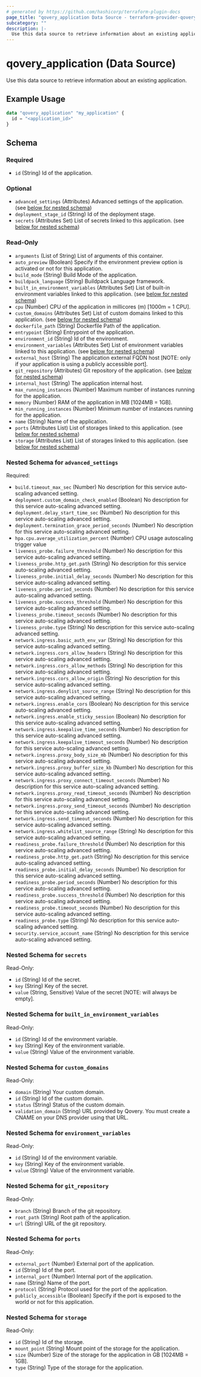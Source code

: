 ```yaml
---
# generated by https://github.com/hashicorp/terraform-plugin-docs
page_title: "qovery_application Data Source - terraform-provider-qovery"
subcategory: ""
description: |-
  Use this data source to retrieve information about an existing application.
---
```


# qovery_application (Data Source)

Use this data source to retrieve information about an existing application.

## Example Usage

```terraform
data "qovery_application" "my_application" {
  id = "<application_id>"
}
```

<!-- schema generated by tfplugindocs -->
## Schema

### Required

- `id` (String) Id of the application.

### Optional

- `advanced_settings` (Attributes) Advanced settings of the application. (see [below for nested schema](#nestedatt--advanced_settings))
- `deployment_stage_id` (String) Id of the deployment stage.
- `secrets` (Attributes Set) List of secrets linked to this application. (see [below for nested schema](#nestedatt--secrets))

### Read-Only

- `arguments` (List of String) List of arguments of this container.
- `auto_preview` (Boolean) Specify if the environment preview option is activated or not for this application.
- `build_mode` (String) Build Mode of the application.
- `buildpack_language` (String) Buildpack Language framework.
- `built_in_environment_variables` (Attributes Set) List of built-in environment variables linked to this application. (see [below for nested schema](#nestedatt--built_in_environment_variables))
- `cpu` (Number) CPU of the application in millicores (m) [1000m = 1 CPU].
- `custom_domains` (Attributes Set) List of custom domains linked to this application. (see [below for nested schema](#nestedatt--custom_domains))
- `dockerfile_path` (String) Dockerfile Path of the application.
- `entrypoint` (String) Entrypoint of the application.
- `environment_id` (String) Id of the environment.
- `environment_variables` (Attributes Set) List of environment variables linked to this application. (see [below for nested schema](#nestedatt--environment_variables))
- `external_host` (String) The application external FQDN host [NOTE: only if your application is using a publicly accessible port].
- `git_repository` (Attributes) Git repository of the application. (see [below for nested schema](#nestedatt--git_repository))
- `internal_host` (String) The application internal host.
- `max_running_instances` (Number) Maximum number of instances running for the application.
- `memory` (Number) RAM of the application in MB [1024MB = 1GB].
- `min_running_instances` (Number) Minimum number of instances running for the application.
- `name` (String) Name of the application.
- `ports` (Attributes List) List of storages linked to this application. (see [below for nested schema](#nestedatt--ports))
- `storage` (Attributes List) List of storages linked to this application. (see [below for nested schema](#nestedatt--storage))

<a id="nestedatt--advanced_settings"></a>
### Nested Schema for `advanced_settings`

Required:

- `build.timeout_max_sec` (Number) No description for this service auto-scaling advanced setting.
- `deployment.custom_domain_check_enabled` (Boolean) No description for this service auto-scaling advanced setting.
- `deployment.delay_start_time_sec` (Number) No description for this service auto-scaling advanced setting.
- `deployment.termination_grace_period_seconds` (Number) No description for this service auto-scaling advanced setting.
- `hpa.cpu.average_utilization_percent` (Number) CPU usage autoscaling trigger value
- `liveness_probe.failure_threshold` (Number) No description for this service auto-scaling advanced setting.
- `liveness_probe.http_get.path` (String) No description for this service auto-scaling advanced setting.
- `liveness_probe.initial_delay_seconds` (Number) No description for this service auto-scaling advanced setting.
- `liveness_probe.period_seconds` (Number) No description for this service auto-scaling advanced setting.
- `liveness_probe.success_threshold` (Number) No description for this service auto-scaling advanced setting.
- `liveness_probe.timeout_seconds` (Number) No description for this service auto-scaling advanced setting.
- `liveness_probe.type` (String) No description for this service auto-scaling advanced setting.
- `network.ingress.basic_auth_env_var` (String) No description for this service auto-scaling advanced setting.
- `network.ingress.cors_allow_headers` (String) No description for this service auto-scaling advanced setting.
- `network.ingress.cors_allow_methods` (String) No description for this service auto-scaling advanced setting.
- `network.ingress.cors_allow_origin` (String) No description for this service auto-scaling advanced setting.
- `network.ingress.denylist_source_range` (String) No description for this service auto-scaling advanced setting.
- `network.ingress.enable_cors` (Boolean) No description for this service auto-scaling advanced setting.
- `network.ingress.enable_sticky_session` (Boolean) No description for this service auto-scaling advanced setting.
- `network.ingress.keepalive_time_seconds` (Number) No description for this service auto-scaling advanced setting.
- `network.ingress.keepalive_timeout_seconds` (Number) No description for this service auto-scaling advanced setting.
- `network.ingress.proxy_body_size_mb` (Number) No description for this service auto-scaling advanced setting.
- `network.ingress.proxy_buffer_size_kb` (Number) No description for this service auto-scaling advanced setting.
- `network.ingress.proxy_connect_timeout_seconds` (Number) No description for this service auto-scaling advanced setting.
- `network.ingress.proxy_read_timeout_seconds` (Number) No description for this service auto-scaling advanced setting.
- `network.ingress.proxy_send_timeout_seconds` (Number) No description for this service auto-scaling advanced setting.
- `network.ingress.send_timeout_seconds` (Number) No description for this service auto-scaling advanced setting.
- `network.ingress.whitelist_source_range` (String) No description for this service auto-scaling advanced setting.
- `readiness_probe.failure_threshold` (Number) No description for this service auto-scaling advanced setting.
- `readiness_probe.http_get.path` (String) No description for this service auto-scaling advanced setting.
- `readiness_probe.initial_delay_seconds` (Number) No description for this service auto-scaling advanced setting.
- `readiness_probe.period_seconds` (Number) No description for this service auto-scaling advanced setting.
- `readiness_probe.success_threshold` (Number) No description for this service auto-scaling advanced setting.
- `readiness_probe.timeout_seconds` (Number) No description for this service auto-scaling advanced setting.
- `readiness_probe.type` (String) No description for this service auto-scaling advanced setting.
- `security.service_account_name` (String) No description for this service auto-scaling advanced setting.


<a id="nestedatt--secrets"></a>
### Nested Schema for `secrets`

Read-Only:

- `id` (String) Id of the secret.
- `key` (String) Key of the secret.
- `value` (String, Sensitive) Value of the secret [NOTE: will always be empty].


<a id="nestedatt--built_in_environment_variables"></a>
### Nested Schema for `built_in_environment_variables`

Read-Only:

- `id` (String) Id of the environment variable.
- `key` (String) Key of the environment variable.
- `value` (String) Value of the environment variable.


<a id="nestedatt--custom_domains"></a>
### Nested Schema for `custom_domains`

Read-Only:

- `domain` (String) Your custom domain.
- `id` (String) Id of the custom domain.
- `status` (String) Status of the custom domain.
- `validation_domain` (String) URL provided by Qovery. You must create a CNAME on your DNS provider using that URL.


<a id="nestedatt--environment_variables"></a>
### Nested Schema for `environment_variables`

Read-Only:

- `id` (String) Id of the environment variable.
- `key` (String) Key of the environment variable.
- `value` (String) Value of the environment variable.


<a id="nestedatt--git_repository"></a>
### Nested Schema for `git_repository`

Read-Only:

- `branch` (String) Branch of the git repository.
- `root_path` (String) Root path of the application.
- `url` (String) URL of the git repository.


<a id="nestedatt--ports"></a>
### Nested Schema for `ports`

Read-Only:

- `external_port` (Number) External port of the application.
- `id` (String) Id of the port.
- `internal_port` (Number) Internal port of the application.
- `name` (String) Name of the port.
- `protocol` (String) Protocol used for the port of the application.
- `publicly_accessible` (Boolean) Specify if the port is exposed to the world or not for this application.


<a id="nestedatt--storage"></a>
### Nested Schema for `storage`

Read-Only:

- `id` (String) Id of the storage.
- `mount_point` (String) Mount point of the storage for the application.
- `size` (Number) Size of the storage for the application in GB [1024MB = 1GB].
- `type` (String) Type of the storage for the application.


